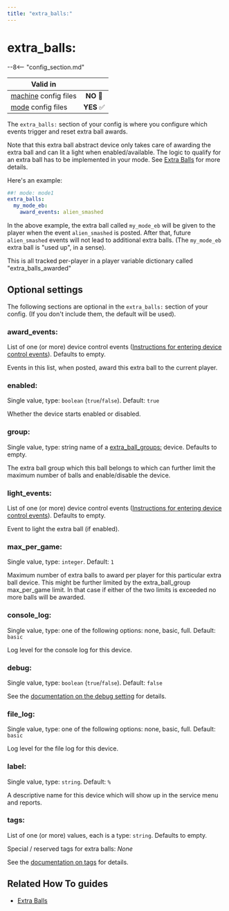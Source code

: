 ```yaml
---
title: "extra_balls:"
---
```


# extra_balls:


--8<-- "config_section.md"

| Valid in | |
|-----|:----:|
|[machine](instructions/machine_config.md) config files |**NO** :no_entry_sign:|
|[mode](instructions/mode_config.md) config files|**YES** :white_check_mark:|

The `extra_balls:` section of your config is where you configure which
events trigger and reset extra ball awards.

Note that this extra ball abstract device only takes care of awarding
the extra ball and can lit a light when enabled/available. The logic to
qualify for an extra ball has to be implemented in your mode. See
[Extra Balls](../game_logic/extra_balls.md) for more
details.

Here's an example:

``` yaml
##! mode: mode1
extra_balls:
  my_mode_eb:
    award_events: alien_smashed
```

In the above example, the extra ball called `my_mode_eb` will be given
to the player when the event `alien_smashed` is posted. After that,
future `alien_smashed` events will not lead to additional extra balls.
(The `my_mode_eb` extra ball is "used up", in a sense).

This is all tracked per-player in a player variable dictionary called
"extra_balls_awarded"

## Optional settings

The following sections are optional in the `extra_balls:` section of
your config. (If you don't include them, the default will be used).

### award_events:

List of one (or more) device control events
([Instructions for entering device control events](instructions/device_control_events.md)). Defaults to empty.

Events in this list, when posted, award this extra ball to the current
player.

### enabled:

Single value, type: `boolean` (`true`/`false`). Default: `true`

Whether the device starts enabled or disabled.

### group:

Single value, type: string name of a
[extra_ball_groups:](extra_ball_groups.md)
device. Defaults to empty.

The extra ball group which this ball belongs to which can further limit
the maximum number of balls and enable/disable the device.

### light_events:

List of one (or more) device control events
([Instructions for entering device control events](instructions/device_control_events.md)). Defaults to empty.

Event to light the extra ball (if enabled).

### max_per_game:

Single value, type: `integer`. Default: `1`

Maximum number of extra balls to award per player for this particular
extra ball device. This might be further limited by the extra_ball_group
max_per_game limit. In that case if either of the two limits is exceeded
no more balls will be awarded.

### console_log:

Single value, type: one of the following options: none, basic, full.
Default: `basic`

Log level for the console log for this device.

### debug:

Single value, type: `boolean` (`true`/`false`). Default: `false`

See the
[documentation on the debug setting](instructions/debug.md) for details.

### file_log:

Single value, type: one of the following options: none, basic, full.
Default: `basic`

Log level for the file log for this device.

### label:

Single value, type: `string`. Default: `%`

A descriptive name for this device which will show up in the service
menu and reports.

### tags:

List of one (or more) values, each is a type: `string`. Defaults to
empty.

Special / reserved tags for extra balls: *None*

See the
[documentation on tags](instructions/tags.md) for details.

## Related How To guides

* [Extra Balls](../game_logic/extra_balls.md)
